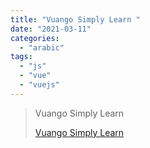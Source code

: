```yaml
---
title: "Vuango Simply Learn "
date: "2021-03-11"
categories:
  - "arabic"
tags:
  - "js"
  - "vue"
  - "vuejs"
---
```


> Vuango Simply Learn
>
> [Vuango Simply Learn ](https://www.youtube.com/c/VuangoSimplyLearning/playlists)
